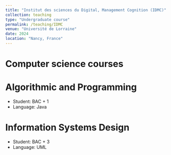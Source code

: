 ```yaml
---
title: "Institut des sciences du Digital, Management Cognition (IDMC)"
collection: teaching
type: "Undergraduate course"
permalink: /teaching/IDMC
venue: "Université de Lorraine"
date: 2024
location: "Nancy, France"
---
```


Computer science courses
======

Algorithmic and Programming
======

* Student: BAC + 1
* Language: Java

Information Systems Design
======

* Student: BAC + 3
* Language: UML
